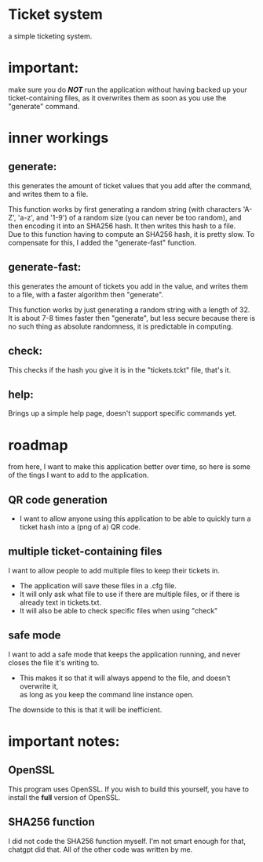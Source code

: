 # Ticket system
a simple ticketing system.

# important:
make sure you do ***NOT*** run the application without having backed up your ticket-containing files, as it overwrites them as soon as you use the "generate" command.

# inner workings

## generate:

this generates the amount of ticket values that you add after the command, and writes them to a file.

This function works by first generating a random string (with characters 'A-Z', 'a-z', and '1-9') of a random size (you can never be too random), and then encoding it into an SHA256 hash. It then writes this hash to a file. <br>
Due to this function having to compute an SHA256 hash, it is pretty slow. To compensate for this, I added the "generate-fast" function.

## generate-fast:

this generates the amount of tickets you add in the value, and writes them to a file, with a faster algorithm then "generate".

This function works by just generating a random string with a length of 32. It is about 7-8 times faster then "generate", but less secure because there is no such thing as absolute randomness, it is predictable in computing.

## check:

This checks if the hash you give it is in the "tickets.tckt" file, that's it.

## help:

Brings up a simple help page, doesn't support specific commands yet.

# roadmap

from here, I want to make this application better over time, so here is some of the tings I want to add to the application.

## QR code generation

- I want to allow anyone using this application to be able to quickly turn a ticket hash into a (png of a) QR code.

## multiple ticket-containing files

I want to allow people to add multiple files to keep their tickets in.

- The application will save these files in a .cfg file.
- It will only ask what file to use if there are multiple files, or if there is already text in tickets.txt.
- It will also be able to check specific files when using "check"

## safe mode

I want to add a safe mode that keeps the application running, and never closes the file it's writing to.

- This makes it so that it will always append to the file, and doesn't overwrite it, <br>
as long as you keep the command line instance open.

The downside to this is that it will be inefficient.

# important notes:

## OpenSSL

This program uses OpenSSL. If you wish to build this yourself, you have to install the **full** version of OpenSSL.

## SHA256 function

I did not code the SHA256 function myself. I'm not smart enough for that, chatgpt did that. All of the other code was written by me.
